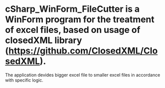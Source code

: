 # cSharp_WinForm_FileCutter is a WinForm program for the treatment of excel files, based on usage of closedXML library (https://github.com/ClosedXML/ClosedXML).

The application devides bigger excel file to smaller excel files in accordance with specific logic.
